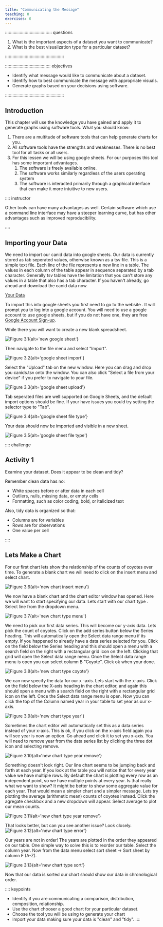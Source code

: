 ```yaml
---
title: "Communicating the Message"
teaching: 0
exercises: 0
---
```


:::::::::::::::::::::::::::::::::::::: questions 

1. What is the important aspects of a dataset you want to communicate?
2. What is the best visualization type for a particular dataset?

::::::::::::::::::::::::::::::::::::::::::::::::

::::::::::::::::::::::::::::::::::::: objectives

- Identify what message would like to communicate about a dataset.
- Identify how to best communicate the message with appropriate visuals.
- Generate graphs based on your decisions using software.

::::::::::::::::::::::::::::::::::::::::::::::::

## Introduction

This chapter will use the knowledge you have gained and apply it to generate graphs using software tools. What you should know:

1. There are a multitude of software tools that can help generate charts for you.
2. All software tools have the strengths and weaknesses. There is no best tool for all tasks or all users.
3. For this lessen we will be using google sheets. For our purposes this tool has some important advantages.
    1. The software is freely available online.
    2. The software works similarly regardless of the users operating system
    3. The software is interacted primarily through a graphical interface that can make it more intuitive to new users.

:::: instructor

Other tools can have many advantages as well. Certain software which use a command line interface may have a steeper learning curve, but has other advantages such as improved reproducibility. 

::::

## Importing your Data
We need to import our canid data into google sheets. Our data is currently stored as tab seperated values, otherwise known as a tsv file. This is a simple text file. Each line of the file represents a new line in a table. The values in each column of the table appear in sequence separated by a tab character. Generally tsv tables have the limitation that you can't store any values in a table that also has a tab character. If you haven't already, go ahead and download the canid data now. 

[Your Data](data/canids.tsv)

To import this into google sheets you first need to go to the website [](https://docs.google.com/spreadsheets/). It will prompt you to log into a google account. You will need to use a google account to use google sheets, but if you do not have one, they are free [Google Account Sign-up](https://accounts.google.com/signup/v2/webcreateaccount?biz=false&flowName=GlifWebSignIn&flowEntry=SignUp&hl=en).

While there you will want to create a new blank spreadsheet.

![Figure 3.1](fig/03-new_google_sheet_circled.png){alt='new google sheet'}

Then navigate to the file menu and select "Import".

![Figure 3.2](fig/03-new_google_sheet_import.png){alt='google sheet import'}

Select the "Upload" tab on the new window. Here you can drag and drop you canids.tsv onto the window. You can also click "Select a file from your device" if you prefer to navigate to your file.

![Figure 3.3](fig/03-new_google_sheet_upload.png){alt='google sheet upload'}

Tab seperated files are well supported on Google Sheets, and the default import options should be fine. If your have issues you could try setting the selector type to "Tab".

![Figure 3.4](fig/03-new_google_sheet_file.png){alt='google sheet file type'}

Your data should now be imported and visible in a new sheet.

![Figure 3.5](fig/03-new_google_sheet_table.png){alt='google sheet file type'}

:::: challenge 

## Activity 1
Examine your dataset. Does it appear to be clean and tidy?

Remember clean data has no:
- White spaces before or after data in each cell
- Outliers, nulls, missing data, or empty cells
- Formatting, such as color coding, bold, or italicized text

Also, tidy data is organized so that:
- Columns are for variables
- Rows are for observations
- One value per cell

::::

## Lets Make a Chart

For our first chart lets show the relationship of the counts of coyotes over time. To generate a blank chart we will need to click on the insert menu and select chart.

![Figure 3.6](fig/03-new_chart_insert.png){alt='new chart insert menu'}

We now have a blank chart and the chart editor window has opened. Here we will want to start specifying our data. Lets start with our chart type . Select line from the dropdown menu. 

![Figure 3.7](fig/03-new_chart_type.png){alt='new chart type menu'}

We need to pick our first data series. This will become our y-axis data. Lets pick the count of coyotes. Click on the add series button below the Series heading. This will automatically open the Select data range menu if its empty. If you happened to already have a data series selected for you. Click on the field below the Series heading and this should open a menu with a search field on the right with a rectangular grid icon on the left. Clicking that grid will open the Select data range menu. Once the Select data range menu is open you can select column B "Coyote". Click ok when your done.

![Figure 3.8](fig/03-new_chart_coyote2.png){alt='new chart type coyote'}

We can now specify the data for our x -axis. Lets start with the x-axis. Click on the field below the X-axis heading in the chart editor, and again this should open a menu with a search field on the right with a rectangular grid icon on the left. Once the Select data range menu is open. Now you can click the top of the Column named year in your table to set year as our x-axis. 

![Figure 3.9](fig/03-new_chart_year.png){alt='new chart type year'}

Sometimes the chart editor will automatically set this as a data series instead of your x-axis. This is ok, if you click on the x-axis field again you will see year is now an option. Go ahead and click it to set you x-axis. You will need to remove year from the data series list by clicking the three dot icon and selecting remove.

![Figure 3.10](fig/03-new_chart_year_remove.png){alt='new chart type year remove'}

Something doesn't look right. Our line chart seems to be jumping back and forth at each year. If you look at the table you will notice that for every year value we have multiple rows. By default the chart is plotting every row as an independent point, so we have multiple points at every year. Is that  really what we want to show? It might be better to show some aggregate value for each year. That would mean a simpler chart and a simpler message. Lets try plotting the average (arithmetic mean) counts of coyotes instead. Click the agregate checkbox and a new dropdown will appear. Select average to plot our mean counts.

![Figure 3.11](fig/03-new_chart_average.png){alt='new chart type year remove'}

That looks better, but can you see another issue? Look closely.
![Figure 3.12](fig/03-new_chart_error.png){alt='new chart type error'}

Our years are not in order! The years are plotted in the order they appeared on our table. One simple way to solve this is to reorder our table. Select the column year. Now from the data menu select sort sheet -> Sort sheet by column F (A-Z). 

![Figure 3.13](fig/03-new_chart_sort.png){alt='new chart type sort'}

Now that our data is sorted our chart should show our data in chronological order.

:::: keypoints 

- Identify if you are communicating a comparison, distribution, composition, relationship.
- Use the chart chooser a good chart for your particular dataset.
- Choose the tool you will be using to generate your chart
- Import your data making sure your data is "clean" and "tidy".
::::
